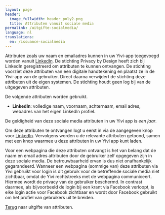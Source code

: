 ```yaml
---
layout: page
header:
  image_fullwidth: header_poly2.png
  title: Attributen vanuit sociale media
permalink: /uitgifte-socialmedia/
language: nl
translations:
  en: /issuance-socialmedia
---
```


Attributen zoals uw naam en emailadres kunnen in uw Yivi-app
toegevoegd worden vanuit [LinkedIn](https://linkedin.com). De
stichting Privacy by Design heeft zich bij LinkedIn geregistreerd om
attributen te kunnen ontvangen. De stichting voorziet deze attributen
van een digitale handtekening en plaatst ze in de Yivi-app van de
gebruiker. Direct daarna verwijdert de stichting deze attributen uit
de eigen systemen. De stichting houdt geen log bij van de uitgegeven
attributen.

De volgende attributen worden gebruikt.

<!-- * **Twitter**: gebruikersnaam, volledige naam, email adres, webadres -->
<!-- van het eigen Twitter profiel. -->
 * **LinkedIn**: volledige naam, voornaam, achternaam, email adres,
 webadres van het eigen LinkedIn profiel.

De geldigheid van deze sociale media attributen in uw Yivi app is
*een jaar*.

Om deze attributen te ontvangen logt u eerst in via de aangegeven knop
voor [LinkedIn](/uitgifte/social/linkedin). Vervolgens worden u de
relevante attributen getoond, samen met een knop waarmee u deze
attributen in uw Yivi app kunt laden.

Voor een webpagina die deze attributen ontvangt is het van belang dat
de naam en email adres attributen door de gebruiker zelf opgegeven
zijn in deze sociale media. De betrouwbaarheid ervan is dus niet
onafhankelijk gegarandeerd.  Wanneer een webpagina (sommige van) deze
attributen via Yivi gebruikt voor login is dit gebruik voor de
betreffende sociale media niet zichtbaar, omdat de Yivi rechtstreeks
met de webpagina communiceert. Hiermee wordt de privacy van de
gebruiker beschermd. In contrast daarmee, als bijvoorbeeld de login
bij een krant via Facebook verloopt, is elke login actie voor Facebook
zichtbaar en wordt door Facebook gebruikt om het profiel van
gebruikers uit te breiden.

[Terug](/uitgifte) naar uitgifte van attributen.
